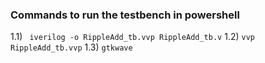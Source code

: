 ### Commands to run the testbench in powershell
  1.1)  ``` iverilog -o RippleAdd_tb.vvp RippleAdd_tb.v```
  1.2)  ``` vvp RippleAdd_tb.vvp ```
  1.3)  ``` gtkwave ```
